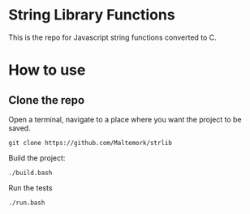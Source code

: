 # String Library Functions

This is the repo for Javascript string functions converted to C.

# How to use

## Clone the repo

Open a terminal, navigate to a place where you want the project to be saved.

```
git clone https://github.com/Maltemork/strlib
```

Build the project:

```
./build.bash
```

Run the tests

```
./run.bash
```
